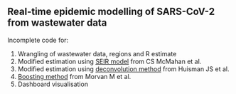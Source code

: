 ## Real-time epidemic modelling of SARS-CoV-2 from wastewater data

Incomplete code for:
1. Wrangling of wastewater data, regions and R estimate
2. Modified estimation using [SEIR model](https://github.com/scwatson812/COVID19WastewaterModel) from CS McMahan et al.
3. Modified estimation using [deconvolution method](https://github.com/JSHuisman/wastewaterRe) from Huisman JS et al.
4. [Boosting method](https://github.com/kath-o-reilly/wbe_prevalence_england_python) from Morvan M et al.
5. Dashboard visualisation
